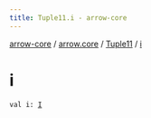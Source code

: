 ```yaml
---
title: Tuple11.i - arrow-core
---
```


[arrow-core](../../index.html) / [arrow.core](../index.html) / [Tuple11](index.html) / [i](./i.html)

# i

`val i: `[`I`](index.html#I)